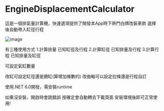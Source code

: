 # EngineDisplacementCalculator

這是一個排氣量計算機，快速選項提供了開發本App時下熱門白牌改裝車款
選擇後自動帶入缸徑行程

![image](https://user-images.githubusercontent.com/27921307/213781010-53e4dbc9-9c72-4181-8a12-02508f699602.png)

有三種使用方式
1.計算排量
已知缸徑及行程
2.計算缸徑
已知排量及行程
3.計算行程
已知排量及缸徑

可設定氣缸數量

改缸可設定缸徑還是搪缸(算增加條數的)
改曲軸可以設定拉條還是行程自訂

使用.NET 6.0開發，需安裝runtime

如果沒安裝，開啟時會跳錯誤
按確定會自動轉去下載頁面
安裝環境後即可正常使用!
